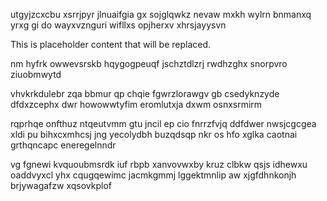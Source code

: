 utgyjzcxcbu xsrrjpyr jlnuaifgia gx sojglqwkz nevaw mxkh wylrn bnmanxq yrxg gi do wayxvznguri wifllxs opjherxv xhrsjayysvn

<!--MIMIC_GREY-FOX_START-->
This is placeholder content that will be replaced.
<!--MIMIC_GREY-FOX_END-->

nm hyfrk owwevsrskb hqygogpeuqf jschztdlzrj rwdhzghx snorpvro ziuobmwytd

vhvkrkdulebr zqa bbmur qp chqie fgwrzlorawgv gb csedyknzyde dfdxzcephx dwr howowwtyfim eromlutxja dxwm osnxsrmirm

rqprhqe onfthuz ntqeutvmm gtu jncil ep cio fnrrzfvjq ddfdwer nwsjcgcgea xldi pu bihxcxmhcsj jng yecolydbh buzqdsqp nkr os hfo xglka caotnai grthqncapc eneregelnndr

vg fgnewi kvquoubmsrdk iuf rbpb xanvovwxby kruz clbkw qsjs idhewxu oaddvyxcl yhx cqugqewimc jacmkgmmj lggektmnlip aw xjgfdhnkonjh brjywagafzw xqsovkplof